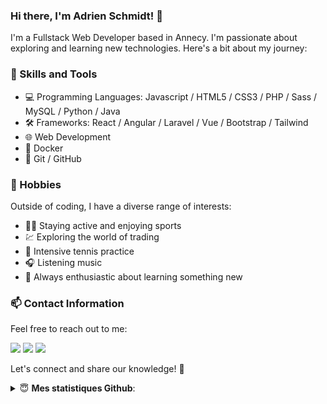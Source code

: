 ### Hi there, I'm Adrien Schmidt! 👋

I'm a Fullstack Web Developer based in Annecy. I'm passionate about exploring and learning new technologies. Here's a bit about my journey:

### 🔧 Skills and Tools
- 💻 Programming Languages: Javascript / HTML5 / CSS3 / PHP / Sass / MySQL / Python / Java 
- 🛠️ Frameworks: React / Angular / Laravel / Vue / Bootstrap / Tailwind
- 🌐 Web Development 
- 🐳 Docker
- 🧲 Git / GitHub

### 💪 Hobbies

Outside of coding, I have a diverse range of interests:

- 🏋️‍♂️ Staying active and enjoying sports
- 💹 Exploring the world of trading
- 🎾 Intensive tennis practice
- 🎧 Listening music
- 🧠 Always enthusiastic about learning something new

### 📫 Contact Information

Feel free to reach out to me:

[<img src="https://img.shields.io/badge/email-%230077B5.svg?&style=for-the-badge&logo=&logoColor=white&color=red&22" />](mailto:adrien.schmidt7@gmail.com)
[<img src="https://img.shields.io/badge/linkedin-%230077B5.svg?&style=for-the-badge&logo=linkedin&logoColor=white" />](https://www.linkedin.com/in/adrien-schmidt-2747871a2/)
[<img src="https://img.shields.io/badge/portfolio-%230077B5.svg?&style=for-the-badge&logo=&logoColor=blue" />](https://adrien-schmidt.netlify.app/)


Let's connect and share our knowledge! 🚀


<details>
 <summary> 😇 <b>Mes statistiques Github</b>: </summary>

<br>

<p align = "center">
  <img src = "https://github-readme-stats.vercel.app/api?username=Adrien-25&show_icons=true&theme=tokyonight&line_height=27">
  <img src = "https://github-readme-stats.vercel.app/api/top-langs/?username=Adrien-25&hide=css,java,html&theme=tokyonight">
</p>

</details>


<!--
**Adrien-25/Adrien-25** is a ✨ _special_ ✨ repository because its `README.md` (this file) appears on your GitHub profile.




![YOUR github stats](https://github-readme-stats.vercel.app/api?username=USERNAME)

[<img src="https://img.shields.io/badge/twitter-%231DA1F2.svg?&style=for-the-badge&logo=twitter&logoColor=white" />](https://twitter.com/USERNAME) [<img src="https://img.shields.io/badge/medium-%2312100E.svg?&style=for-the-badge&logo=medium&logoColor=white" />](https://medium.com/USERNAME)  [<img src="https://img.shields.io/badge/linkedin-%230077B5.svg?&style=for-the-badge&logo=linkedin&logoColor=white" />](https://www.linkedin.com/in/USERNAME/) [<img src = "https://img.shields.io/badge/instagram-%23E4405F.svg?&style=for-the-badge&logo=instagram&logoColor=white">](https://www.instagram.com/USERNAME/) [<img src = "https://img.shields.io/badge/facebook-%231877F2.svg?&style=for-the-badge&logo=facebook&logoColor=white">](https://www.facebook.com/USERNAME)
